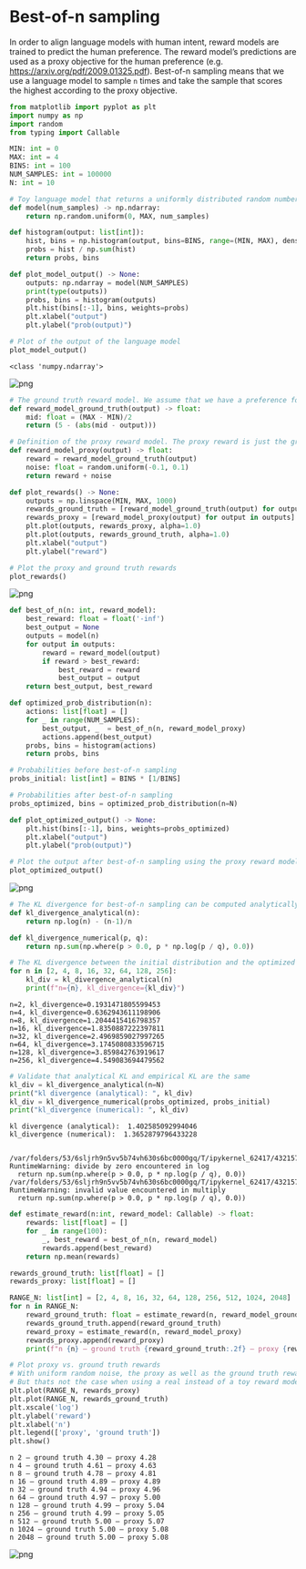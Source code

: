 # Best-of-n sampling

In order to align language models with human intent, reward models are trained to predict the human preference. The reward model’s predictions are used as a proxy objective for the human preference (e.g. https://arxiv.org/pdf/2009.01325.pdf). Best-of-n sampling means that we use a language model to sample `n` times and take the sample that scores the highest according to the proxy objective.


```python
from matplotlib import pyplot as plt
import numpy as np
import random
from typing import Callable

MIN: int = 0
MAX: int = 4
BINS: int = 100
NUM_SAMPLES: int = 100000
N: int = 10
```


```python
# Toy language model that returns a uniformly distributed random number
def model(num_samples) -> np.ndarray:
    return np.random.uniform(0, MAX, num_samples)

def histogram(output: list[int]):
    hist, bins = np.histogram(output, bins=BINS, range=(MIN, MAX), density=False)
    probs = hist / np.sum(hist)
    return probs, bins
```


```python
def plot_model_output() -> None:
    outputs: np.ndarray = model(NUM_SAMPLES)
    print(type(outputs))
    probs, bins = histogram(outputs)
    plt.hist(bins[:-1], bins, weights=probs)
    plt.xlabel("output")
    plt.ylabel("prob(output)")

# Plot of the output of the language model
plot_model_output()
```

    <class 'numpy.ndarray'>



    
![png](README_files/README_3_1.png)
    



```python
# The ground truth reward model. We assume that we have a preference for the number `mid`.
def reward_model_ground_truth(output) -> float:
    mid: float = (MAX - MIN)/2
    return (5 - (abs(mid - output)))

# Definition of the proxy reward model. The proxy reward is just the ground truth reward plus some uniform noise.
def reward_model_proxy(output) -> float:
    reward = reward_model_ground_truth(output)
    noise: float = random.uniform(-0.1, 0.1)
    return reward + noise
```


```python
def plot_rewards() -> None:
    outputs = np.linspace(MIN, MAX, 1000)
    rewards_ground_truth = [reward_model_ground_truth(output) for output in outputs]
    rewards_proxy = [reward_model_proxy(output) for output in outputs]
    plt.plot(outputs, rewards_proxy, alpha=1.0)
    plt.plot(outputs, rewards_ground_truth, alpha=1.0)
    plt.xlabel("output")
    plt.ylabel("reward")

# Plot the proxy and ground truth rewards
plot_rewards()
```


    
![png](README_files/README_5_0.png)
    



```python
def best_of_n(n: int, reward_model):
    best_reward: float = float('-inf')
    best_output = None
    outputs = model(n)
    for output in outputs:
        reward = reward_model(output)
        if reward > best_reward:
            best_reward = reward
            best_output = output
    return best_output, best_reward

def optimized_prob_distribution(n):
    actions: list[float] = []
    for _ in range(NUM_SAMPLES):
        best_output, _  = best_of_n(n, reward_model_proxy)
        actions.append(best_output)
    probs, bins = histogram(actions)
    return probs, bins

# Probabilities before best-of-n sampling
probs_initial: list[int] = BINS * [1/BINS]

# Probabilities after best-of-n sampling
probs_optimized, bins = optimized_prob_distribution(n=N)
```


```python
def plot_optimized_output() -> None:
    plt.hist(bins[:-1], bins, weights=probs_optimized)
    plt.xlabel("output")
    plt.ylabel("prob(output)")

# Plot the output after best-of-n sampling using the proxy reward model
plot_optimized_output()
```


    
![png](README_files/README_7_0.png)
    



```python
# The KL divergence for best-of-n sampling can be computed analytically, see page 31 https://arxiv.org/pdf/2009.01325.pdf
def kl_divergence_analytical(n):
    return np.log(n) - (n-1)/n

def kl_divergence_numerical(p, q):
    return np.sum(np.where(p > 0.0, p * np.log(p / q), 0.0))
```


```python
# The KL divergence between the initial distribution and the optimized distribution increases with n
for n in [2, 4, 8, 16, 32, 64, 128, 256]:
    kl_div = kl_divergence_analytical(n)
    print(f"n={n}, kl_divergence={kl_div}")
```

    n=2, kl_divergence=0.1931471805599453
    n=4, kl_divergence=0.6362943611198906
    n=8, kl_divergence=1.2044415416798357
    n=16, kl_divergence=1.8350887222397811
    n=32, kl_divergence=2.4969859027997265
    n=64, kl_divergence=3.1745080833596715
    n=128, kl_divergence=3.859842763919617
    n=256, kl_divergence=4.549083694479562



```python
# Validate that analytical KL and empirical KL are the same
kl_div = kl_divergence_analytical(n=N)
print("kl divergence (analytical): ", kl_div)
kl_div = kl_divergence_numerical(probs_optimized, probs_initial)
print("kl_divergence (numerical): ", kl_div)
```

    kl divergence (analytical):  1.402585092994046
    kl_divergence (numerical):  1.3652879796433228


    /var/folders/53/6sljrh9n5vv5b74vh630s6bc0000gq/T/ipykernel_62417/4321571.py:6: RuntimeWarning: divide by zero encountered in log
      return np.sum(np.where(p > 0.0, p * np.log(p / q), 0.0))
    /var/folders/53/6sljrh9n5vv5b74vh630s6bc0000gq/T/ipykernel_62417/4321571.py:6: RuntimeWarning: invalid value encountered in multiply
      return np.sum(np.where(p > 0.0, p * np.log(p / q), 0.0))



```python
def estimate_reward(n:int, reward_model: Callable) -> float:
    rewards: list[float] = []
    for _ in range(100):
        _, best_reward = best_of_n(n, reward_model)
        rewards.append(best_reward)
    return np.mean(rewards)

rewards_ground_truth: list[float] = []
rewards_proxy: list[float] = []

RANGE_N: list[int] = [2, 4, 8, 16, 32, 64, 128, 256, 512, 1024, 2048]
for n in RANGE_N:
    reward_ground_truth: float = estimate_reward(n, reward_model_ground_truth)
    rewards_ground_truth.append(reward_ground_truth)
    reward_proxy = estimate_reward(n, reward_model_proxy)
    rewards_proxy.append(reward_proxy)
    print(f"n {n} – ground truth {reward_ground_truth:.2f} – proxy {reward_proxy:.2f}")

# Plot proxy vs. ground truth rewards
# With uniform random noise, the proxy as well as the ground truth reward are monotonically increasing
# But thats not the case when using a real instead of a toy reward model, see https://arxiv.org/pdf/2210.10760.pdf
plt.plot(RANGE_N, rewards_proxy)
plt.plot(RANGE_N, rewards_ground_truth)
plt.xscale('log')
plt.ylabel('reward')
plt.xlabel('n')
plt.legend(['proxy', 'ground truth'])
plt.show()
```

    n 2 – ground truth 4.30 – proxy 4.28
    n 4 – ground truth 4.61 – proxy 4.63
    n 8 – ground truth 4.78 – proxy 4.81
    n 16 – ground truth 4.89 – proxy 4.89
    n 32 – ground truth 4.94 – proxy 4.96
    n 64 – ground truth 4.97 – proxy 5.00
    n 128 – ground truth 4.99 – proxy 5.04
    n 256 – ground truth 4.99 – proxy 5.05
    n 512 – ground truth 5.00 – proxy 5.07
    n 1024 – ground truth 5.00 – proxy 5.08
    n 2048 – ground truth 5.00 – proxy 5.08



    
![png](README_files/README_11_1.png)
    

